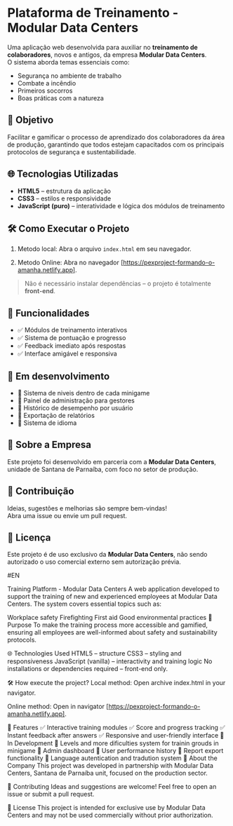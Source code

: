 # Plataforma de Treinamento - Modular Data Centers

Uma aplicação web desenvolvida para auxiliar no **treinamento de colaboradores**, novos e antigos, da empresa **Modular Data Centers**.  
O sistema aborda temas essenciais como:

- Segurança no ambiente de trabalho
- Combate a incêndio
- Primeiros socorros
- Boas práticas com a natureza

## 🎯 Objetivo

Facilitar e gamificar o processo de aprendizado dos colaboradores da área de produção, garantindo que todos estejam capacitados com os principais protocolos de segurança e sustentabilidade.

## 🌐 Tecnologias Utilizadas

- **HTML5** – estrutura da aplicação
- **CSS3** – estilos e responsividade
- **JavaScript (puro)** – interatividade e lógica dos módulos de treinamento

## 🛠️ Como Executar o Projeto

1. Metodo local: Abra o arquivo `index.html` em seu navegador.

2. Metodo Online: Abra no navegador [https://pexproject-formando-o-amanha.netlify.app].


> Não é necessário instalar dependências – o projeto é totalmente **front-end**.

## 🧠 Funcionalidades

- ✅ Módulos de treinamento interativos
- ✅ Sistema de pontuação e progresso
- ✅ Feedback imediato após respostas
- ✅ Interface amigável e responsiva

## 🚀 Em desenvolvimento

- 🔄 Sistema de niveis dentro de cada minigame
- 🔄 Painel de administração para gestores
- 🔄 Histórico de desempenho por usuário
- 🔄 Exportação de relatórios
- 🔄 Sistema de idioma

## 🏢 Sobre a Empresa

Este projeto foi desenvolvido em parceria com a **Modular Data Centers**, unidade de Santana de Parnaíba, com foco no setor de produção.

## 🤝 Contribuição

Ideias, sugestões e melhorias são sempre bem-vindas!  
Abra uma issue ou envie um pull request.

## 📄 Licença

Este projeto é de uso exclusivo da **Modular Data Centers**, não sendo autorizado o uso comercial externo sem autorização prévia.

#EN

Training Platform - Modular Data Centers
A web application developed to support the training of new and experienced employees at Modular Data Centers.
The system covers essential topics such as:

Workplace safety
Firefighting
First aid
Good environmental practices
🎯 Purpose
To make the training process more accessible and gamified, ensuring all employees are well-informed about safety and sustainability protocols.

🌐 Technologies Used
HTML5 – structure
CSS3 – styling and responsiveness
JavaScript (vanilla) – interactivity and training logic
No installations or dependencies required – front-end only.

🛠️ How execute the project?
Local method: Open archive index.html in your navigator.

Online method: Open in navigator [https://pexproject-formando-o-amanha.netlify.app].

🧠 Features
✅ Interactive training modules
✅ Score and progress tracking
✅ Instant feedback after answers
✅ Responsive and user-friendly interface
🚀 In Development
🔄 Levels and more dificulties system for trainin grouds in minigame
🔄 Admin dashboard
🔄 User performance history
🔄 Report export functionality
🔄 Language autentication and tradution system
🏢 About the Company
This project was developed in partnership with Modular Data Centers, Santana de Parnaíba unit, focused on the production sector.

🤝 Contributing
Ideas and suggestions are welcome!
Feel free to open an issue or submit a pull request.

📄 License
This project is intended for exclusive use by Modular Data Centers and may not be used commercially without prior authorization.
